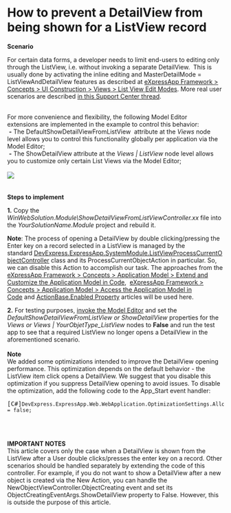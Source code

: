 # How to prevent a DetailView from being shown for a ListView record


<p><strong>Scenario</strong></p>
<p>For certain data forms, a developer needs to limit end-users to editing only through the ListView, i.e. without invoking a separate DetailView.  This is usually done by activating the inline editing and MasterDetailMode = ListViewAndDetailView features as described at <a href="https://documentation.devexpress.com/#eXpressAppFramework/CustomDocument113249">eXpressApp Framework > Concepts > UI Construction > Views > List View Edit Modes</a>. More real user scenarios are described <a href="https://www.devexpress.com/Support/Center/p/S34026">in this Support Center thread</a>.</p>
<p><br>For more convenience and flexibility, the following Model Editor extensions are implemented in the example to control this behavior:<br> <strong>-</strong> The DefaultShowDetailViewFromListView  attribute at the <em>Views</em> node level allows you to control this functionality globally per application via the Model Editor;<br> <strong>-</strong> The ShowDetailView attribute at the <em>Views | List</em><em>View</em> node level allows you to customize only certain List Views via the Model Editor;<br><br><img src="https://raw.githubusercontent.com/DevExpress-Examples/how-to-prevent-a-detailview-from-being-shown-for-a-listview-record-e622/12.1.4+/media/f4c032a0-35fa-11e5-80bf-00155d62480c.png"><br><br><br><strong>Steps to </strong><strong>implement<br></strong></p>
<p><strong>1.</strong> Copy the <em>WinWebSolution.Module\ShowDetailViewFromListViewController.xx</em> file into the <em>YourSolutionName.Module</em> project and rebuild it.</p>
<p><strong>Note</strong>: The process of opening a DetailView by double clicking/pressing the Enter key on a record selected in a ListView is managed by the standard <u><a href="http://www.devexpress.com/Help/?document=ExpressApp/clsDevExpressExpressAppSystemModuleListViewProcessCurrentObjectControllertopic.htm">DevExpress.ExpressApp.SystemModule.ListViewProcessCurrentObjectController</a></u> class and its ProcessCurrentObjectAction in particular. So, we can disable this Action to accomplish our task. The approaches from the <a href="https://documentation.devexpress.com/#eXpressAppFramework/CustomDocument113169">eXpressApp Framework > Concepts > Application Model > Extend and Customize the Application Model in Code</a>,  <a href="https://documentation.devexpress.com/#eXpressAppFramework/CustomDocument112810">eXpressApp Framework > Concepts > Application Model > Access the Application Model in Code</a> and <a href="https://documentation.devexpress.com/#eXpressAppFramework/DevExpressExpressAppActionsActionBase_Enabledtopic">ActionBase.Enabled Property</a> articles will be used here.</p>
<p><strong>2.</strong> For testing purposes, <a href="https://documentation.devexpress.com/eXpressAppFramework/CustomDocument113326.aspx">invoke the Model Editor</a> and set the <em>DefaultShowDetailViewFromListView or ShowDetailView</em> properties for the<em> Views or Views | YourObjetType_ListView</em> nodes to <strong>False</strong> and run the test app to see that a required ListView no longer opens a DetailView in the aforementioned scenario.<br><br><strong>Note</strong><br>We added some optimizations intended to improve the DetailView opening performance. This optimization depends on the default behavior - the ListView item click opens a DetailView. We suggest that you disable this optimization if you suppress DetailView opening to avoid issues. To disable the optimization, add the following code to the App_Start event handler:</p>
<pre class="cr-code">[C#]<code>DevExpress.ExpressApp.Web.WebApplication.OptimizationSettings.AllowFastProcessListViewRecordActions = false;</code></pre>
<p> </p>
<p><br><strong>IMPORTANT NOTES</strong><br>This article covers only the case when a DetailView is shown from the ListView after a User double clicks/presses the enter key on a record. Other scenarios should be handled separately by extending the code of this controller. For example, if you do not want to show a DetailView after a new object is created via the New Action, you can handle the NewObjectViewController.ObjectCreating event and set its ObjectCreatingEventArgs.ShowDetailView property to False. However, this is outside the purpose of this article.</p>

<br/>


